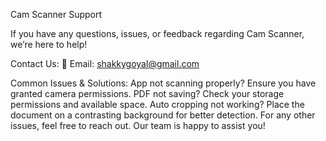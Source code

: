 Cam Scanner Support

If you have any questions, issues, or feedback regarding Cam Scanner, we’re here to help!

Contact Us:
📧 Email: shakkygoyal@gmail.com

Common Issues & Solutions:
App not scanning properly? Ensure you have granted camera permissions.
PDF not saving? Check your storage permissions and available space.
Auto cropping not working? Place the document on a contrasting background for better detection.
For any other issues, feel free to reach out. Our team is happy to assist you!
